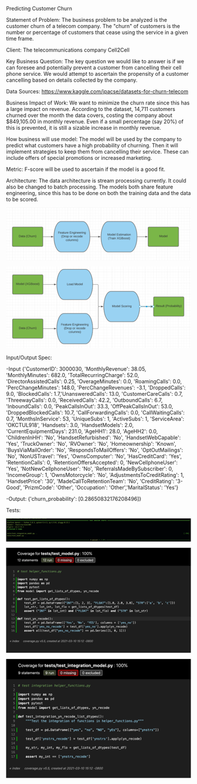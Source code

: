Predicting Customer Churn

Statement of Problem:
The business problem to be analyzed is the customer churn of a telecom company. The "churn" of customers is the
number or percentage of customers that cease using the service in a given time frame. 

Client:
The telecommunications company Cell2Cell

Key Business Question:
The key question we would like to answer is if we can foresee and potentially prevent a customer from cancelling 
their cell phone service. We would attempt to ascertain the propensity of a customer cancelling based on details 
collected by the company.

Data Sources:
https://www.kaggle.com/jpacse/datasets-for-churn-telecom

Business Impact of Work:
We want to minimize the churn rate since this has a large impact on revenue. According to the dataset, 
14,711 customers churned over the month the data covers, costing the company about $849,105.00 in monthly revenue. 
Even if a small percentage (say 20%) of this is prevented, it is still a sizable increase in monthly revenue.

How business will use model:
The model will be used by the company to predict what customers have a high probability of churning. Then it will 
implement strategies to keep them from cancelling their service. These can include offers of special 
promotions or increased marketing.

Metric:
F-score will be used to ascertain if the model is a good fit.

Architecture:
The data architecture is stream processing currently. It could also be changed to batch processing. The models both share feature engineering, since this has to be done on both the training data and the data to be scored.


![Training](training_diag.png)



![Scoring](scoring_diag.png)



Input/Output Spec:

-Input
{'CustomerID': 3000030, 'MonthlyRevenue': 38.05, 'MonthlyMinutes': 682.0, 'TotalRecurringCharge': 52.0,
 'DirectorAssistedCalls': 0.25, 'OverageMinutes': 0.0, 'RoamingCalls': 0.0, 'PercChangeMinutes': 148.0, 
 'PercChangeRevenues': -3.1, 'DroppedCalls': 9.0, 'BlockedCalls': 1.7,'UnansweredCalls': 13.0,
 'CustomerCareCalls': 0.7, 'ThreewayCalls': 0.0, 'ReceivedCalls': 42.2, 'OutboundCalls': 6.7,
 'InboundCalls': 0.0, 'PeakCallsInOut': 33.3, 'OffPeakCallsInOut': 53.0, 'DroppedBlockedCalls': 10.7,
 'CallForwardingCalls': 0.0, 'CallWaitingCalls': 0.7, 'MonthsInService': 53, 'UniqueSubs': 1,  'ActiveSubs': 1,
 'ServiceArea': 'OKCTUL918', 'Handsets': 3.0, 'HandsetModels': 2.0, 'CurrentEquipmentDays': 231.0,
 'AgeHH1': 28.0, 'AgeHH2': 0.0, 'ChildrenInHH': 'No', 'HandsetRefurbished': 'No', 'HandsetWebCapable': 'Yes',
 'TruckOwner': 'No', 'RVOwner': 'No', 'Homeownership': 'Known', 'BuysViaMailOrder': 'No', 
 'RespondsToMailOffers': 'No', 'OptOutMailings': 'No', 'NonUSTravel': 'Yes', 'OwnsComputer': 'No', 
 'HasCreditCard': 'Yes', 'RetentionCalls': 0, 'RetentionOffersAccepted': 0, 'NewCellphoneUser': 'Yes', 
 'NotNewCellphoneUser': 'No', 'ReferralsMadeBySubscriber': 0, 'IncomeGroup': 1, 'OwnsMotorcycle': 'No',
 'AdjustmentsToCreditRating': 1, 'HandsetPrice': '30', 'MadeCallToRetentionTeam': 'No', 
 'CreditRating': '3-Good', 'PrizmCode': 'Other', 'Occupation': 'Other','MaritalStatus': 'Yes'}
 
 -Output:
 {'churn_probability': [0.28650832176208496]}
 
 Tests:
 
 ![Unit and Integration](tests.png)
 
 ![Coverage](unit_cov.png)
 
 ![Coverage](integration_cov.png)
